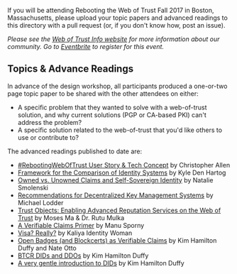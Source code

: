 If you will be attending Rebooting the Web of Trust Fall 2017 in Boston, Massachusetts, please upload your topic papers and advanced readings to this directory with a pull request (or, if you don't know how, post an issue). 

_Please see the [Web of Trust Info website](http://www.weboftrust.info/) for more information about our community. Go to [Eventbrite](https://www.eventbrite.com/e/rebootingweboftrust-design-workshop-v-fall-2017-in-boston-area-usa-tickets-34984665075) to register for this event._

##  Topics & Advance Readings

In advance of the design workshop, all participants produced a one-or-two page topic paper to be shared with the other attendees on either:

* A specific problem that they wanted to solve with a web-of-trust solution, and why current solutions (PGP or CA-based PKI) can't address the problem?
* A specific solution related to the web-of-trust that you'd like others to use or contribute to?

The advanced readings published to date are:

* [#RebootingWebOfTrust User Story & Tech Concept](RWOT-User-Story.md) by Christopher Allen
* [Framework for the Comparison of Identity Systems](Framework-for-Comparison-of-Identity-Systems.md) by Kyle Den Hartog
* [Owned vs. Unowned Claims and Self-Sovereign Identity](owned-vs-unowned-claims-and-ssi.md) by Natalie Smolenski
* [Recommendations for Decentralized Key Management Systems](dkms-recommendations.md) by Michael Lodder
* [Trust Objects: Enabling Advanced Reputation Services on the Web of Trust](trust-objects.md) by Moses Ma & Dr. Rutu Mulka
* [A Verifiable Claims Primer](verifiable-claims-primer.md) by Manu Sporny
* [Visa? Really?](Visa-Really.md) by Kaliya Identity Woman
* [Open Badges (and Blockcerts) as Verifiable Claims](open-badges-as-verifiable-claims.md) by Kim Hamilton Duffy and Nate Otto
* [BTCR DIDs and DDOs](btcr-dids-ddos.md) by Kim Hamilton Duffy
* [A very gentle introduction to DIDs](did-gentle-intro.md) by Kim Hamilton Duffy
